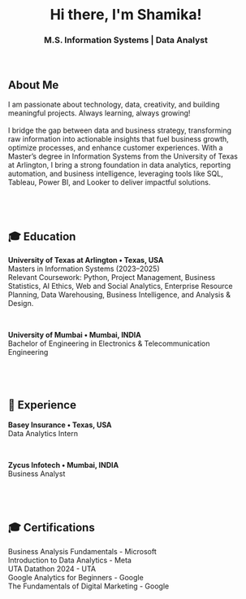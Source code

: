 <!DOCTYPE html>
<html lang="en">
<head>
  <meta charset="UTF-8">
  <meta name="viewport" content="width=device-width, initial-scale=1">
  <title>Shamika Awasarmol | Portfolio</title>
  <link rel="stylesheet" href="style.css">
</head>

<body>

  <div class="main-section" style="text-align: center; margin-top: 40px;">
    <h1>Hi there, I'm Shamika!</h1>
    <h3>M.S. Information Systems | Data Analyst</h3>
  </div>

  <section class="about-me" style="padding: 20px;">
    <h2>About Me</h2>
    <p>I am passionate about technology, data, creativity, and building meaningful projects. Always learning, always growing!<br><br>
    I bridge the gap between data and business strategy, transforming raw information into actionable insights that fuel business growth, optimize processes, and enhance customer experiences. With a Master’s degree in Information Systems from the University of Texas at Arlington, I bring a strong foundation in data analytics, reporting automation, and business intelligence, leveraging tools like SQL, Tableau, Power BI, and Looker to deliver impactful solutions.</p>
  </section>

  <section class="education" style="padding: 20px;">
    <h2>🎓 Education</h2>
    <p><strong>University of Texas at Arlington • Texas, USA</strong><br>
    Masters in Information Systems (2023–2025)<br>
    Relevant Coursework: Python, Project Management, Business Statistics, AI Ethics, Web and Social Analytics, Enterprise Resource Planning, Data Warehousing, Business Intelligence, and Analysis & Design.</p>
    <br>
    <p><strong>University of Mumbai • Mumbai, INDIA</strong><br>
    Bachelor of Engineering in Electronics & Telecommunication Engineering</p>
  </section>

  <section class="experience" style="padding: 20px;">
    <h2>💼 Experience</h2>
    <p><strong>Basey Insurance • Texas, USA</strong><br>
    Data Analytics Intern</p>
    <br>
    <p><strong>Zycus Infotech • Mumbai, INDIA</strong><br>
    Business Analyst</p>
  </section>

  <section class="certifications" style="padding: 20px;">
    <h2>🎓 Certifications</h2>
    <p>Business Analysis Fundamentals - Microsoft<br>
    Introduction to Data Analytics - Meta<br>
    UTA Datathon 2024 - UTA<br>
    Google Analytics for Beginners - Google<br>
    The Fundamentals of Digital Marketing - Google</p>
  </section>

</body>
</html>
